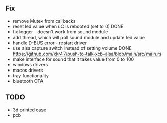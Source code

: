 
## Fix

- remove Mutex from callbacks
- reset led value when uC is rebooted (set to 0) DONE
- fix logger - doesn't work from sound module
- add thread, which will poll sound module and update led value
- handle D-BUS error - restart driver
- use alsa capture switch instead of setting volume DONE https://github.com/xkr47/push-to-talk-xcb-alsa/blob/main/src/main.rs
- make interface for sound that it takes value from 0 to 100
- windows drivers
- macos drivers
- tray functionality
- bluetooth OTA

## TODO
- 3d printed case
- pcb
